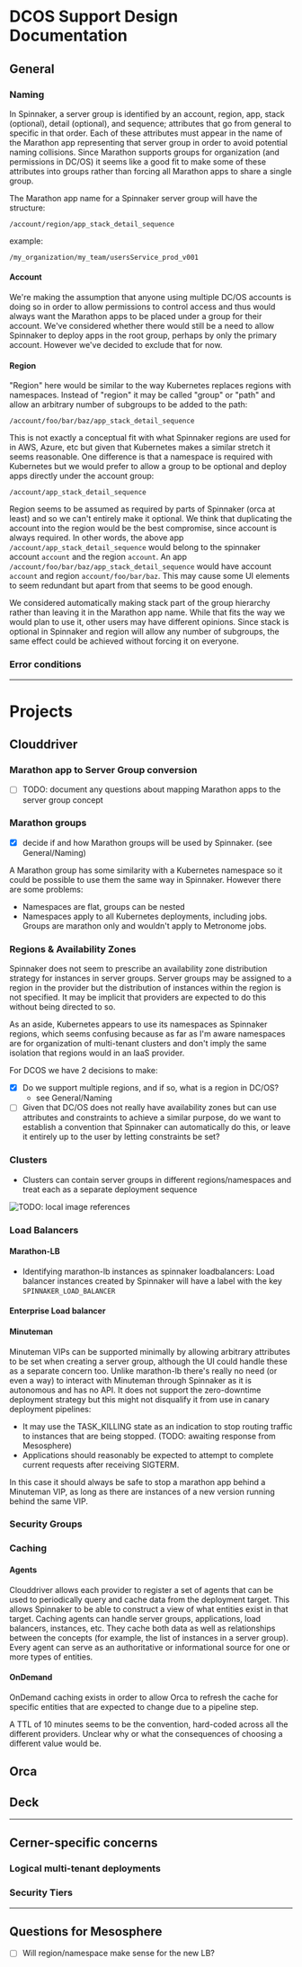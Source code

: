 # DCOS Support Design Documentation

## General

### Naming

In Spinnaker, a server group is identified by an account, region, app, stack (optional), detail (optional), and sequence; attributes that go from general to specific in that order.  Each of these attributes must appear in the name of the Marathon app representing that server group in order to avoid potential naming collisions.  Since Marathon supports groups for organization (and permissions in DC/OS) it seems like a good fit to make some of these attributes into groups rather than forcing all Marathon apps to share a single group.  

The Marathon app name for a Spinnaker server group will have the structure:

`/account/region/app_stack_detail_sequence`

example:

`/my_organization/my_team/usersService_prod_v001`

#### Account

We're making the assumption that anyone using multiple DC/OS accounts is doing so in order to allow permissions to control access and thus would always want the Marathon apps to be placed under a group for their account.  We've considered whether there would still be a need to allow Spinnaker to deploy apps in the root group, perhaps by only the primary account.  However we've decided to exclude that for now.

#### Region

"Region" here would be similar to the way Kubernetes replaces regions with namespaces.   Instead of "region" it may be called "group" or "path" and allow an arbitrary number of subgroups to be added to the path:

`/account/foo/bar/baz/app_stack_detail_sequence`

This is not exactly a conceptual fit with what Spinnaker regions are used for in AWS, Azure, etc but given that Kubernetes makes a similar stretch it seems reasonable.  One difference is that a namespace is required with Kubernetes but we would prefer to allow a group to be optional and deploy apps directly under the account group:

`/account/app_stack_detail_sequence`

Region seems to be assumed as required by parts of Spinnaker (orca at least) and so we can't entirely make it optional.  We think that duplicating the account into the region would be the best compromise, since account is always required.  In other words, the above app `/account/app_stack_detail_sequence` would belong to the spinnaker account `account` and the region `account`.  An app `/account/foo/bar/baz/app_stack_detail_sequence` would have account `account` and region `account/foo/bar/baz`.  This may cause some UI elements to seem redundant but apart from that seems to be good enough.

We considered automatically making stack part of the group hierarchy rather than leaving it in the Marathon app name.  While that fits the way we would plan to use it, other users may have different opinions.  Since stack is optional in Spinnaker and region will allow any number of subgroups, the same effect could be achieved without forcing it on everyone.


### Error conditions

---

# Projects

## Clouddriver

### Marathon app to Server Group conversion

* [ ] TODO: document any questions about mapping Marathon apps to the server group concept

### Marathon groups

* [x] decide if and how Marathon groups will be used by Spinnaker. (see General/Naming)

A Marathon group has some similarity with a Kubernetes namespace so it could be possible to use them the same way in Spinnaker.  However there are some problems:

* Namespaces are flat, groups can be nested
* Namespaces apply to all Kubernetes deployments, including jobs.  Groups are marathon only and wouldn't apply to Metronome jobs.

### Regions & Availability Zones

Spinnaker does not seem to prescribe an availability zone distribution strategy for instances in server groups.  Server groups may be assigned to a region in the provider but the distribution of instances within the region is not specified. It may be implicit that providers are expected to do this without being directed to so.

As an aside, Kubernetes appears to use its namespaces as Spinnaker regions, which seems confusing because as far as I'm aware namespaces are for organization of multi-tenant clusters and don't imply the same isolation that regions would in an IaaS provider.

For DCOS we have 2 decisions to make:

* [x] Do we support multiple regions, and if so, what is a region in DC/OS?
  * see General/Naming
* [ ] Given that DC/OS does not really have availability zones but can use attributes and constraints to achieve a similar purpose, do we want to establish a convention that Spinnaker can automatically do this, or leave it entirely up to the user by letting constraints be set?

### Clusters

* Clusters can contain server groups in different regions/namespaces and treat each as a separate deployment sequence


![TODO: local image references](https://www.evernote.com/l/AAG_UHU0zL1HALnrHOhgS2kA3cDzQhdf8UAB/image.png)

### Load Balancers

#### Marathon-LB

* Identifying marathon-lb instances as spinnaker loadbalancers: Load balancer instances created by Spinnaker will have a label with the key `SPINNAKER_LOAD_BALANCER`

#### Enterprise Load balancer

#### Minuteman

Minuteman VIPs can be supported minimally by allowing arbitrary attributes to be set when creating a server group, although the UI could handle these as a separate concern too.  Unlike marathon-lb there's really no need (or even a way) to interact with Minuteman through Spinnaker as it is autonomous and has no API. It does not support the zero-downtime deployment strategy but this might not disqualify it from use in canary deployment pipelines:

* It may use the TASK_KILLING state as an indication to stop routing traffic to instances that are being stopped. (TODO: awaiting response from Mesosphere)
* Applications should reasonably be expected to attempt to complete current requests after receiving SIGTERM.

In this case it should always be safe to stop a marathon app behind a Minuteman VIP, as long as there are instances of a new version running behind the same VIP.

### Security Groups

### Caching

#### Agents

Clouddriver allows each provider to register a set of agents that can be used to periodically query and cache data from the deployment target.  This allows Spinnaker to be able to construct a view of what entities exist in that target.  Caching agents can handle server groups, applications, load balancers, instances, etc.  They cache both data as well as relationships between the concepts (for example, the list of instances in a server group).  Every agent can serve as an authoritative or informational source for one or more types of entities.

#### OnDemand

OnDemand caching exists in order to allow Orca to refresh the cache for specific entities that are expected to change due to a pipeline step.

A TTL of 10 minutes seems to be the convention, hard-coded across all the different providers.  Unclear why or what the consequences of choosing a different value would be.

## Orca

## Deck

---

## Cerner-specific concerns

### Logical multi-tenant deployments

### Security Tiers

---

## Questions for Mesosphere

* [ ] Will region/namespace make sense for the new LB?
